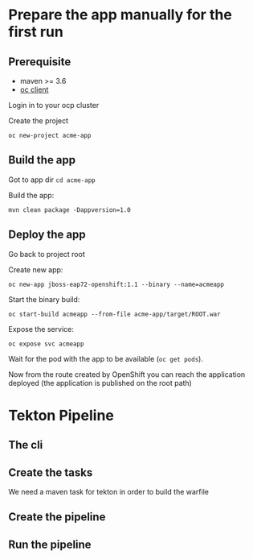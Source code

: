 # Prepare the app manually for the first run

## Prerequisite

* maven >= 3.6
* [oc client](https://docs.openshift.com/container-platform/4.4/cli_reference/openshift_cli/getting-started-cli.html)

Login in to your ocp cluster

Create the project

```
oc new-project acme-app
```

## Build the app

Got to app dir ```cd acme-app```

Build the app:

```mvn clean package -Dappversion=1.0```

## Deploy the app

Go back to project root

Create new app:

```
oc new-app jboss-eap72-openshift:1.1 --binary --name=acmeapp
```

Start the binary build:

```oc start-build acmeapp --from-file acme-app/target/ROOT.war```

Expose the service:

```oc expose svc acmeapp```

Wait for the pod with the app to be available (```oc get pods```).

Now from the route created by OpenShift you can reach the application deployed (the application is published on the root path)

# Tekton Pipeline

## The cli

## Create the tasks

We need a maven task for tekton in order to build the warfile


## Create the pipeline

## Run the pipeline